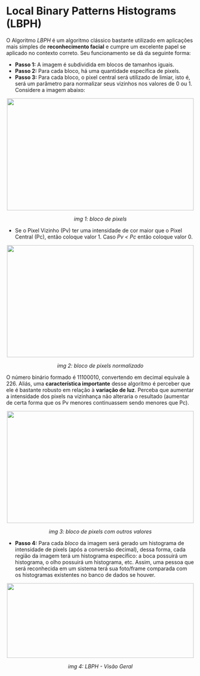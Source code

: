 # Local Binary Patterns Histograms (LBPH)

O Algoritmo *LBPH* é um algoritmo clássico bastante utilizado em aplicações mais simples  de **reconhecimento facial** e cumpre um excelente papel se aplicado no contexto correto. Seu 
funcionamento se dá da seguinte forma:

- **Passo 1:** A imagem é subdividida em blocos de tamanhos iguais.
- **Passo 2:** Para cada bloco, há uma quantidade específica de pixels.
- **Passo 3:** Para cada bloco, o pixel central será utilizado de limiar, isto é, será um parâmetro para normalizar seus vizinhos nos valores de 0 ou 1. Considere a imagem abaixo:

<div align=center>
  <img src=https://i.ibb.co/WN0nmR5Y/Captura-de-tela-2025-01-31-162248.png width=500px height=300px>
  <p><i>img 1: bloco de pixels</i></p>
</div>

  - Se o Pixel Vizinho (Pv) ter uma intensidade de cor maior que o Pixel Central (Pc), então coloque valor 1. Caso  *Pv < Pc* então coloque valor 0.


<div align=center>
  <img src=https://i.ibb.co/DfJrnF92/Captura-de-tela-2025-01-31-162441.png width=500px height=300px>
  <p><i>img 2: bloco de pixels normalizado</i></p>
</div>

  O número binário formado é 11100010, convertendo em decimal equivale à 226. Aliás, uma **característica importante** desse algoritmo é perceber que ele é bastante robusto em relação à
  **variação de luz**. Perceba que aumentar a intensidade dos pixels na vizinhança não alteraria o resultado (aumentar de certa forma que os Pv menores continuassem sendo menores que Pc).

  <div align=center>
  <img src=https://i.ibb.co/svhRc0Fh/Captura-de-tela-2025-01-31-170638.png width=500px height=300px>
  <p><i>img 3: bloco de pixels com outros valores</i></p>
</div>

- **Passo 4:** Para cada *bloco* da imagem será gerado um histograma de intensidade de pixels (após a conversão decimal), dessa forma, cada região da imagem terá um histograma específico:
a boca possuirá um histograma, o olho possuirá um histograma, etc. Assim, uma pessoa que será reconhecida em um sistema terá sua foto/frame comparada com os histogramas existentes no
banco de dados se houver.

<div align=center>
  <img src=https://i.ibb.co/fdyWXd42/lbph.png width=500px height=200px>
  <p><i>img 4: LBPH - Visão Geral</i></p>
</div>
